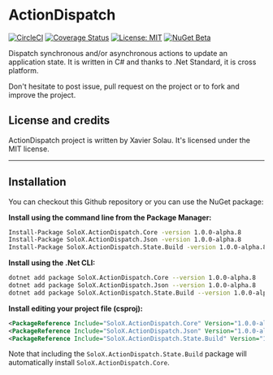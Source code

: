 # ActionDispatch
[![CircleCI](https://circleci.com/gh/xaviersolau/ActionDispatch.svg?style=svg)](https://circleci.com/gh/xaviersolau/ActionDispatch)
[![Coverage Status](https://coveralls.io/repos/github/xaviersolau/ActionDispatch/badge.svg?branch=master)](https://coveralls.io/github/xaviersolau/ActionDispatch?branch=master)
[![License: MIT](https://img.shields.io/badge/License-MIT-blue.svg)](LICENSE)
[![NuGet Beta](https://img.shields.io/nuget/vpre/SoloX.ActionDispatch.Core.svg)](https://www.nuget.org/packages/SoloX.ActionDispatch.Core)

Dispatch synchronous and/or asynchronous actions to update an application state.
It is written in C# and thanks to .Net Standard, it is cross platform.

Don't hesitate to post issue, pull request on the project or to fork and improve the project.

## License and credits

ActionDispatch project is written by Xavier Solau. It's licensed under the MIT license.

 * * *

## Installation

You can checkout this Github repository or you can use the NuGet package:

**Install using the command line from the Package Manager:**
```bash
Install-Package SoloX.ActionDispatch.Core -version 1.0.0-alpha.8
Install-Package SoloX.ActionDispatch.Json -version 1.0.0-alpha.8
Install-Package SoloX.ActionDispatch.State.Build -version 1.0.0-alpha.8
```

**Install using the .Net CLI:**
```bash
dotnet add package SoloX.ActionDispatch.Core --version 1.0.0-alpha.8
dotnet add package SoloX.ActionDispatch.Json --version 1.0.0-alpha.8
dotnet add package SoloX.ActionDispatch.State.Build --version 1.0.0-alpha.8
```

**Install editing your project file (csproj):**
```xml
<PackageReference Include="SoloX.ActionDispatch.Core" Version="1.0.0-alpha.8" />
<PackageReference Include="SoloX.ActionDispatch.Json" Version="1.0.0-alpha.8" />
<PackageReference Include="SoloX.ActionDispatch.State.Build" Version="1.0.0-alpha.8" />
```

Note that including the `SoloX.ActionDispatch.State.Build` package will automatically install `SoloX.ActionDispatch.Core`.
